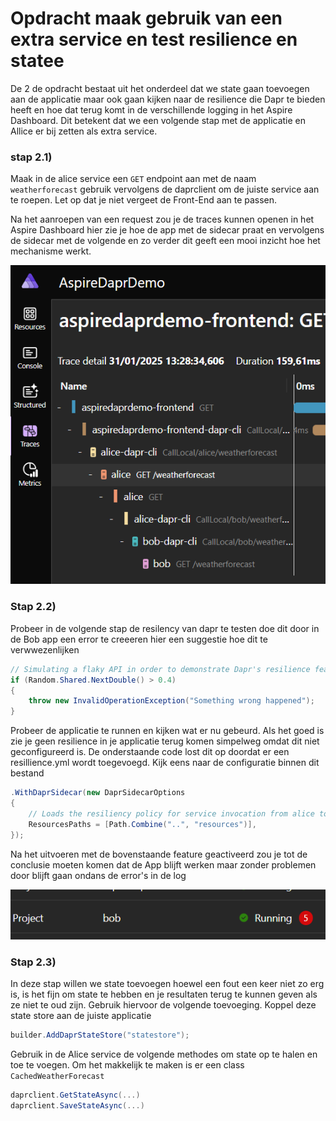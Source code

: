 # Opdracht maak gebruik van een extra service en test resilience en statee

De 2 de opdracht bestaat uit het onderdeel dat we state gaan toevoegen aan de applicatie maar ook gaan kijken naar de resilience die Dapr te bieden heeft en hoe dat terug komt in de verschillende logging in het Aspire Dashboard. Dit betekent dat we een volgende stap met de applicatie en Allice er bij zetten als extra service.

### stap 2.1) 

Maak in de alice service een `GET` endpoint aan met de naam `weatherforecast` gebruik vervolgens de daprclient om de juiste service aan te roepen. Let op dat je niet vergeet de Front-End aan te passen.

Na het aanroepen van een request zou je de traces kunnen openen in het Aspire Dashboard hier zie je hoe de app met de sidecar praat en vervolgens de sidecar met de volgende en zo verder dit geeft een mooi inzicht hoe het mechanisme werkt.

![alt text](image.png)

### Stap 2.2)

Probeer in de volgende stap de resilency van dapr te testen doe dit door in de Bob app een error te creeeren hier een suggestie hoe dit te verwwezenlijken

```c#
// Simulating a flaky API in order to demonstrate Dapr's resilience features
if (Random.Shared.NextDouble() > 0.4)
{
    throw new InvalidOperationException("Something wrong happened");
}
```

Probeer de applicatie te runnen en kijken wat er nu gebeurd. Als het goed is zie je geen resilience in je applicatie terug komen simpelweg omdat dit niet geconfigureerd is. De onderstaande code lost dit op doordat er een resillience.yml wordt toegevoegd. Kijk eens naar de configuratie binnen dit bestand

```c#
.WithDaprSidecar(new DaprSidecarOptions
{
    // Loads the resiliency policy for service invocation from alice to bob
    ResourcesPaths = [Path.Combine("..", "resources")],
});
```

Na het uitvoeren met de bovenstaande feature geactiveerd zou je tot de conclusie moeten komen dat de App blijft werken maar zonder problemen door blijft gaan ondans de error's in de log

![alt text](image-1.png)

### Stap 2.3)

In deze stap willen we state toevoegen hoewel een fout een keer niet zo erg is, is het fijn om state te hebben en je resultaten terug te kunnen geven als ze niet te oud zijn. Gebruik hiervoor de volgende toevoeging. Koppel deze state store aan de juiste applicatie

```c#
builder.AddDaprStateStore("statestore");
```

Gebruik in de Alice service de volgende methodes om state op te halen en toe te voegen. Om het makkelijk te maken is er een class `CachedWeatherForecast`

```c#
daprclient.GetStateAsync(...)
daprclient.SaveStateAsync(...)
```

